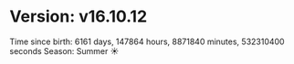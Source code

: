 # Version: v16.10.12
Time since birth: 6161 days, 147864 hours, 8871840 minutes, 532310400 seconds
Season: Summer ☀️
